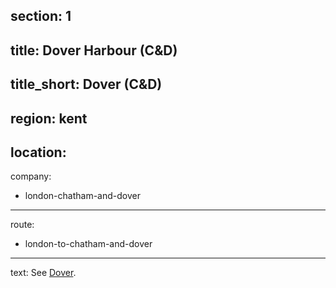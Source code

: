 section: 1
----
title: Dover Harbour (C&D)
----
title_short: Dover (C&D)
----
region: kent
----
location: 
----
company:
- london-chatham-and-dover
----
route:
- london-to-chatham-and-dover
----
text: See [Dover](/stations/dover).
